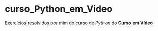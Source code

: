 # curso_Python_em_Video
 Exercícios resolvidos por mim do curso de *Python* do **Curso em Vídeo**
 
